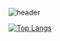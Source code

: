 ![header](https://capsule-render.vercel.app/api?type=wave&color=auto&height=300&section=header&text=Kyungyeon%20Byun&fontSize=90)

[![Top Langs](https://github-readme-stats.vercel.app/api/top-langs/?username=kyung-yeon&layout=compact)](https://github.com/anuraghazra/github-readme-stats)
